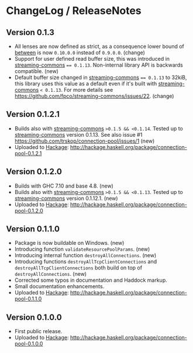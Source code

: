# ChangeLog / ReleaseNotes


## Version 0.1.3

* All lenses are now defined as strict, as a consequence lower bound of
  [between][] is now `0.10.0.0` instead of `0.9.0.0`. (change)
* Support for user defined read buffer size, this was introduced in
  [streaming-commons][] `== 0.1.13`. Non-internal library API is backwards
  compatible. (new)
* Default buffer size changed in [streaming-commons][] `== 0.1.13` to 32kiB,
  this library uses this value as a default even if it's built with
  [streaming-commons][] `< 0.1.13`. For more details see
  <https://github.com/fpco/streaming-commons/issues/22>. (change)


## Version 0.1.2.1

* Builds also with [streaming-commons][] `>0.1.5 && <0.1.14`. Tested up to
  [streaming-commons][] version 0.1.13. See also issue #1
  <https://github.com/trskop/connection-pool/issues/1> (new)
* Uploaded to [Hackage][]:
  <http://hackage.haskell.org/package/connection-pool-0.1.2.1>


## Version 0.1.2.0

* Builds with GHC 7.10 and base 4.8. (new)
* Builds also with [streaming-commons][] `>0.1.5 && <0.1.13`. Tested up to
  [streaming-commons][] version 0.1.12.1. (new)
* Uploaded to [Hackage][]:
  <http://hackage.haskell.org/package/connection-pool-0.1.2.0>


## Version 0.1.1.0

* Package is now buildable on Windows. (new)
* Introducing function `validateResourcePoolParams`. (new)
* Introducing internal function `destroyAllConnections`. (new)
* Introducing functions `destroyAllTcpClientConnections` and
  `destroyAllTcpClientConnections` both build on top of
  `destroyAllConnections`. (new)
* Corrected some typos in documentation and Haddock markup.
* Small documentation enhancements.
* Uploaded to [Hackage][]:
  <http://hackage.haskell.org/package/connection-pool-0.1.1.0>


## Version 0.1.0.0

* First public release.
* Uploaded to [Hackage][]:
  <http://hackage.haskell.org/package/connection-pool-0.1.0.0>



[between]:
  http://hackage.haskell.org/package/between
  "Function combinator 'between' and derived combinators."
[Hackage]:
  http://hackage.haskell.org/
  "HackageDB (or just Hackage) is a collection of releases of Haskell packages."
[streaming-commons]:
  http://hackage.haskell.org/package/streaming-commons
  "Low-dependency functionality commonly needed by various streaming data libraries"

<!--
  vim: filetype=markdown softtabstop=4 shiftwidth=4 expandtab
-->
